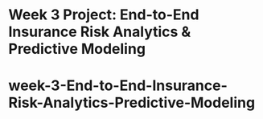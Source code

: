 # Week 3 Project: End-to-End Insurance Risk Analytics & Predictive Modeling
# week-3-End-to-End-Insurance-Risk-Analytics-Predictive-Modeling
